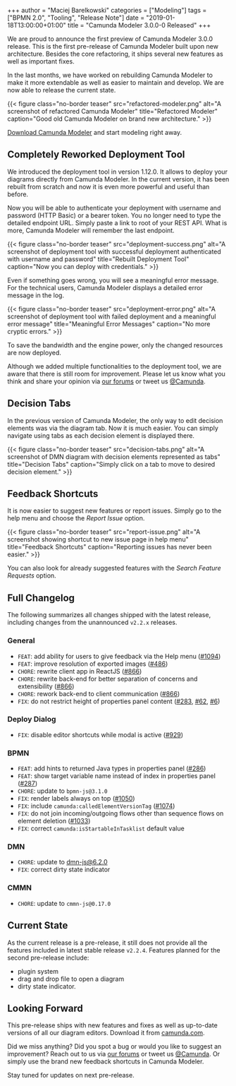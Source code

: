 +++
author = "Maciej Barelkowski"
categories = ["Modeling"]
tags = ["BPMN 2.0", "Tooling", "Release Note"]
date = "2019-01-18T13:00:00+01:00"
title = "Camunda Modeler 3.0.0-0 Released"
+++

We are proud to announce the first preview of Camunda Modeler 3.0.0 release. This is the first pre-release of Camunda Modeler built upon new architecture. Besides the core refactoring, it ships several new features as well as important fixes.

<!--more-->

In the last months, we have worked on rebuilding Camunda Modeler to make it more extendable as well as easier to maintain and develop. We are now able to release the current state.

{{< figure class="no-border teaser" src="refactored-modeler.png" alt="A screenshot of refactored Camunda Modeler" title="Refactored Modeler" caption="Good old Camunda Modeler on brand new architecture." >}}

[Download Camunda Modeler](https://camunda.org/release/camunda-modeler/3.0.0-0/) and start modeling right away.

## Completely Reworked Deployment Tool

We introduced the deployment tool in version 1.12.0. It allows to deploy your diagrams directly from Camunda Modeler. In the current version, it has been rebuilt from scratch and now it is even more powerful and useful than before.

Now you will be able to authenticate your deployment with username and password (HTTP Basic) or a bearer token. You no longer need to type the detailed endpoint URL. Simply paste a link to root of your REST API. What is more, Camunda Modeler will remember the last endpoint.

{{< figure class="no-border teaser" src="deployment-success.png" alt="A screenshot of deployment tool with successful deployment authenticated with username and password" title="Rebuilt Deployment Tool" caption="Now you can deploy with credentials." >}}

Even if something goes wrong, you will see a meaningful error message. For the technical users, Camunda Modeler displays a detailed error message in the log.

{{< figure class="no-border teaser" src="deployment-error.png" alt="A screenshot of deployment tool with failed deployment and a meaningful error message" title="Meaningful Error Messages" caption="No more cryptic errors." >}}

To save the bandwidth and the engine power, only the changed resources are now deployed.

Although we added multiple functionalities to the deployment tool, we are aware that there is still room for improvement. Please let us know what you think and share your opinion via [our forums](https://forum.camunda.org/c/modeler) or tweet us [@Camunda](https://twitter.com/Camunda).

## Decision Tabs

In the previous version of Camunda Modeler, the only way to edit decision elements was via the diagram tab. Now it is much easier. You can simply navigate using tabs as each decision element is displayed there.

{{< figure class="no-border teaser" src="decision-tabs.png" alt="A screenshot of DMN diagram with decision elements represented as tabs" title="Decision Tabs" caption="Simply click on a tab to move to desired decision element." >}}

## Feedback Shortcuts

It is now easier to suggest new features or report issues. Simply go to the help menu and choose the _Report Issue_ option.

{{< figure class="no-border teaser" src="report-issue.png" alt="A screenshot showing shortcut to new issue page in help menu" title="Feedback Shortcuts" caption="Reporting issues has never been easier." >}}

You can also look for already suggested features with the _Search Feature Requests_ option.

## Full Changelog

The following summarizes all changes shipped with the latest release, including changes from the unannounced `v2.2.x` releases.

### General

* `FEAT`: add ability for users to give feedback via the Help menu ([#1094](https://github.com/camunda/camunda-modeler/issues/1094))
* `FEAT`: improve resolution of exported images ([#486](https://github.com/camunda/camunda-modeler/issues/486))
* `CHORE`: rewrite client app in ReactJS ([#866](https://github.com/camunda/camunda-modeler/issues/866))
* `CHORE`: rewrite back-end for better separation of concerns and extensibility ([#866](https://github.com/camunda/camunda-modeler/issues/866))
* `CHORE`: rework back-end to client communication ([#866](https://github.com/camunda/camunda-modeler/issues/866))
* `FIX`: do not restrict height of properties panel content ([#283](https://github.com/bpmn-io/bpmn-js-properties-panel/pull/283), [#62](https://github.com/bpmn-io/cmmn-js-properties-panel/pull/62), [#6](https://github.com/bpmn-io/dmn-js-properties-panel/pull/6))

### Deploy Dialog

* `FIX`: disable editor shortcuts while modal is active ([#929](https://github.com/camunda/camunda-modeler/issues/929))

### BPMN

* `FEAT`: add hints to returned Java types in properties panel ([#286](https://github.com/bpmn-io/bpmn-js-properties-panel/pull/286))
* `FEAT`: show target variable name instead of index in properties panel ([#287](https://github.com/bpmn-io/bpmn-js-properties-panel/pull/287))
* `CHORE`: update to `bpmn-js@3.1.0`
* `FIX`: render labels always on top ([#1050](https://github.com/camunda/camunda-modeler/issues/1050))
* `FIX`: include `camunda:calledElementVersionTag` ([#1074](https://github.com/camunda/camunda-modeler/issues/1074))
* `FIX`: do not join incoming/outgoing flows other than sequence flows on element deletion ([#1033](https://github.com/camunda/camunda-modeler/issues/1033))
* `FIX`: correct `camunda:isStartableInTasklist` default value

### DMN

* `CHORE`: update to dmn-js@6.2.0
* `FIX`: correct dirty state indicator

### CMMN

* `CHORE`: update to `cmmn-js@0.17.0`

## Current State

As the current release is a pre-release, it still does not provide all the features included in latest stable release `v2.2.4`. Features planned for the second pre-release include:

* plugin system
* drag and drop file to open a diagram
* dirty state indicator.

## Looking Forward

This pre-release ships with new features and fixes as well as up-to-date versions of all our diagram editors. Download it from [camunda.com](https://camunda.org/release/camunda-modeler/3.0.0-0/).

Did we miss anything? Did you spot a bug or would you like to suggest an improvement? Reach out to us via [our forums](https://forum.camunda.org/c/modeler) or tweet us [@Camunda](https://twitter.com/Camunda). Or simply use the brand new feedback shortcuts in Camunda Modeler.

Stay tuned for updates on next pre-release.
